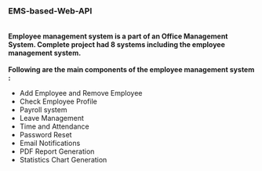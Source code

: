 <h3> EMS-based-Web-API </h3> <br>
<b>     Employee management system is a part of an Office Management System.
Complete project had 8 systems including the employee management system.</br>
 <Br> Following are the main components of the employee management system :</br></b>
<ul type="bullet"><li>Add Employee and Remove   Employee</li> 
<li>Check Employee Profile </li>
<li>Payroll system </li>
<li> Leave Management</li> 
<li> Time and Attendance </li> 
<li>Password Reset </li>
<li>Email Notifications </li>
<li> PDF Report Generation </li>
<li>Statistics Chart Generation </li> </ul>
